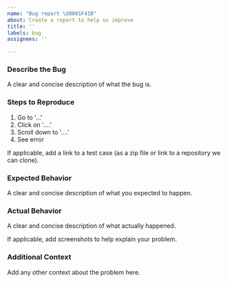```yaml
---
name: "Bug report \U0001F41B"
about: Create a report to help us improve
title: ''
labels: bug
assignees: ''

---
```


### Describe the Bug

A clear and concise description of what the bug is.

### Steps to Reproduce

1. Go to '...'
2. Click on '....'
3. Scroll down to '....'
4. See error

If applicable, add a link to a test case (as a zip file or link to a repository we can clone).

### Expected Behavior

A clear and concise description of what you expected to happen.

### Actual Behavior

A clear and concise description of what actually happened.

If applicable, add screenshots to help explain your problem.

### Additional Context

Add any other context about the problem here.
